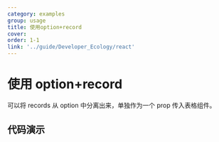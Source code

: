 ```yaml
---
category: examples
group: usage
title: 使用option+record
cover: 
order: 1-1
link: '../guide/Developer_Ecology/react'
---
```


# 使用 option+record

可以将 records 从 option 中分离出来，单独作为一个 prop 传入表格组件。

## 代码演示

